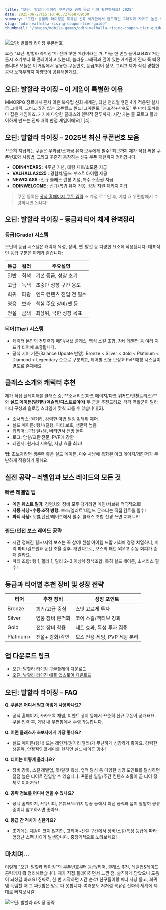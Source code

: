 ```yaml
---
title: "오딘: 발할라 라이징 쿠폰번호 공략 등급 티어 확인하세요! 2025"
date: 2025-06-27T15:18:46.727868+09:00
summary: "오딘: 발할라 라이징은 북유럽 신화 세계관에서 압도적인 그래픽과 자유도 높은 오픈월드를 자랑하는 MMORPG입니다."
slug: "odin-valhalla-rising-coupon-tier-guide"
thumbnail: "/images/mobile-games/odin-valhalla-rising-coupon-tier-guide_v55d.jpg"
---
```


![오딘: 발할라 라이징 쿠폰번호](/images/mobile-games/odin-valhalla-rising-coupon-tier-guide_1_8gp0.jpg)

요즘 "오딘: 발할라 라이징"이 진짜 핫한 게임이라는 거, 다들 한 번쯤 들어보셨죠? 저는 출시 초기부터 쭉 플레이하고 있는데, 놀라운 그래픽과 깊이 있는 세계관에 진짜 푹 빠졌습니다! 오늘은 이 게임에서 유용한 쿠폰번호, 등급/티어 정보, 그리고 제가 직접 경험한 공략 노하우까지 아낌없이 공유해볼게요.

## 오딘: 발할라 라이징 – 이 게임이 특별한 이유

MMORPG 장르에서 흔치 않은 북유럽 신화 세계관, 최신 언리얼 엔진 4가 적용된 실사급 그래픽, 그리고 끊김 없는 오픈월드 필드! 그야말로 "눈호강+자유도" 두 마리 토끼를 다 잡은 게임이죠. 거기에 다양한 클래스와 전략적 전투까지, 시간 가는 줄 모르고 플레이하게 만드는 진짜 매력 만점 게임이에요[1][4].


## 오딘: 발할라 라이징 – 2025년 최신 쿠폰번호 모음

꾸준히 지급되는 쿠폰은 무과금/소과금 유저 모두에게 필수! 최근까지 제가 직접 써본 쿠폰번호와 사용법, 그리고 꾸준히 등장하는 신규 쿠폰 패턴까지 정리합니다.

- **ODIN4YEARS** : 4주년 기념, 대량 재화/소모품 지급
- **VALHALLA2025** : 경험치/골드 부스트 아이템 제공
- **NEWCLASS** : 신규 클래스 런칭 기념, 특수 소환권 지급
- **ODINWELCOME** : 신규/복귀 유저 전용, 성장 지원 패키지 지급

> 쿠폰 등록은 [공식 홈페이지 쿠폰 입력](https://odin.game.daum.net) → 계정 로그인 후, 게임 내 우편함에서 수령하시면 됩니다!


## 오딘: 발할라 라이징 – 등급과 티어 체계 완벽정리

### 등급(Grade) 시스템

오딘의 등급 시스템은 캐릭터 육성, 장비, 펫, 탈것 등 다양한 요소에 적용됩니다. 대표적인 등급 구분은 아래와 같습니다:

| 등급      | 컬러       | 주요설명                          |
| -------- | --------- | -------------------------------- |
| 일반      | 회색      | 기본 등급, 성장 초기              |
| 고급      | 녹색      | 초중반 성장 구간 용도            |
| 희귀      | 파랑      | 엔드 컨텐츠 진입 전 필수          |
| 영웅      | 보라      | 핵심 주요 장비/펫 등             |
| 전설      | 금색      | 최상위, 극한 성장 목표           |

### 티어(Tier) 시스템

- 캐릭터 본인의 전투력과 메인/서브 클래스, 핵심 스킬 조합, 장비 레벨업 등 여러 지표가 티어에 포함됩니다.
- 공식 서버 기준(Balance Update 반영): Bronze < Silver < Gold < Platinum < Diamond < Legendary 순으로 구분되고, 티어별 전용 보상과 PvP 매칭 시스템이 별도로 존재해요.


## 클래스 소개와 캐릭터 추천

제가 직접 플레이해본 클래스 중, **소서리스(아크 메이지/다크 위저드/인챈트리스)**와 **실드 메이든(발키리/엑슬러/디스트로이어)** 두 군을 추천드려요. 각각 역할군이 달라 파티 구성과 솔로잉 스타일에 맞춰 고를 수 있습니다[2].

- 소서리스: 원거리, 강력한 마법 딜링 & 범위 제어
- 실드 메이든: 탱커/딜탱, 파티 보호, 생존력 높음
- 워리어: 근접 딜+탱, 버티면서 전방 돌파
- 로그: 암살/교란 전문, PVP에 강함
- 레인저: 원거리 지속딜, 사냥 효율 최고!

**팁:** 초보자라면 생존력 좋은 실드 메이든, 다수 사냥에 특화된 아크 메이지/레인저가 무난하게 적응하기 좋아요.


## 실전 공략 – 레벨업과 보스 레이드의 모든 것

### 빠른 레벨업 팁

- **메인 퀘스트 밀기:** 경험치와 장비 모두 챙기려면 메인/서브퀘 적극적으로!
- **자동 사냥+수동 조작 병행:** 보스/엘리트/네임드 몬스터는 직접 컨트롤 필수!
- **파티 사냥:** 토벌/던전/레이드에서 필수, 클래스 조합 신경 쓰면 효과 UP!

### 필드/던전 보스 레이드 공략

- 시간 정해진 월드/지역 보스는 꼭 참여! 전설 아이템 드랍 기회에 경쟁 치열하니, 미리 파티/길드원과 동선 조율 강추. 개인적으로, 보스의 패턴 외우고 수동 회피가 승패 갈라요.
- 파티 조합: 탱 1, 힐러 1, 딜러 2~3 이상이 정석조합. 특히 실드 메이든, 소서리스 필수!

## 등급과 티어별 추천 장비 및 성장 전략

| 티어       | 추천 장비         | 성장 포인트              |
| --------- | --------------- | ----------------------- |
| Bronze    | 희귀/고급 중심    | 스탯 고르게 투자         |
| Silver    | 영웅 장비 본격화   | 코어 스킬/액티브 강화      |
| Gold      | 전설 장비 착용     | 세트 효과, 특성 투자 집중   |
| Platinum+ | 전설+ 강화/각인   | 보스 전용 세팅, PVP 세팅 분리 |


## 앱 다운로드 링크

- [오딘: 발할라 라이징 구글플레이 다운로드](https://play.google.com/store/apps/details?id=com.kakaogames.odin)
- [오딘: 발할라 라이징 애플 앱스토어 다운로드](https://apps.apple.com/kr/app/id1543353520)


## 오딘: 발할라 라이징 – FAQ

**Q. 쿠폰은 어디서 얻고 어떻게 사용하나요?**
- 공식 홈페이지, 카카오톡 채널, 이벤트 공지 등에서 꾸준히 신규 쿠폰이 공개돼요. 쿠폰 입력 후, 게임 내 우편함에서 수령 가능합니다.

**Q. 어떤 클래스가 초보자에게 가장 좋나요?**
- 실드 메이든(탱커) 또는 레인저(원거리 딜러)가 무난하게 성장하기 좋아요. 강력한 생존력, 안정적인 플레이를 원하면 실드 메이든 강추!

**Q. 티어는 어떻게 올리나요?**
- 장비 강화, 스킬 레벨업, 펫/탈것 육성, 업적 달성 등 다양한 성장 포인트를 달성하면 점점 높은 티어로 진입할 수 있습니다. 꾸준한 일일/주간 컨텐츠 소홀이 곧 티어 정체로 이어져요!

**Q. 공략 정보를 어디서 얻을 수 있나요?**
- 공식 홈페이지, 커뮤니티, 유튜브/트위치 방송 등에서 최신 공략과 팁이 활발히 공유 중이니 참고하시면 좋아요.

**Q. 등급 간 격차가 심한가요?**
- 초기에는 체감이 크지 않지만, 고티어~전설 구간에서 장비/스킬/특성 등급에 따라 엄청난 스펙 차이가 발생합니다. 중장기적으로 노려보세요!


## 마치며…

이렇게 "오딘: 발할라 라이징"의 쿠폰번호부터 등급/티어, 클래스 추천, 레벨업&레이드 공략까지 쫙 정리해봤습니다. 제가 직접 플레이하면서 느낀 점, 솔직하게 담았으니 도움이 되셨길 바래요! 진짜로, 한 번 시작하면 시간 순삭! 친구들이랑 파티 사냥 돌고, 희귀템 득템할 때 그 짜릿함은 말로 다 못합니다. 여러분도 저처럼 북유럽 신화의 세계에 제대로 빠져보시길!

![오딘: 발할라 라이징 공략](/images/mobile-games/odin-valhalla-rising-coupon-tier-guide_2_wh3w.jpg)
